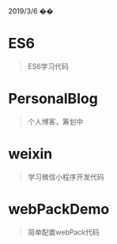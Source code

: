 2019/3/6 ��

# ES6 
> ES6学习代码

# PersonalBlog
> 个人博客，筹划中

# weixin
> 学习微信小程序开发代码

# webPackDemo
> 简单配置webPack代码